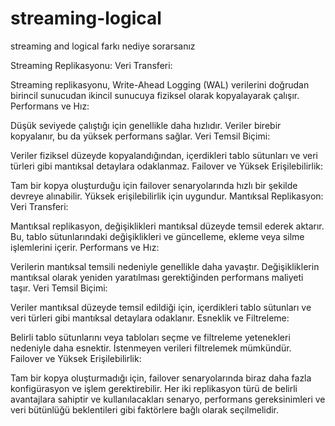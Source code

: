 # streaming-logical
streaming and logical farkı nediye sorarsanız


Streaming Replikasyonu:
Veri Transferi:

Streaming replikasyonu, Write-Ahead Logging (WAL) verilerini doğrudan birincil sunucudan ikincil sunucuya fiziksel olarak kopyalayarak çalışır.
Performans ve Hız:

Düşük seviyede çalıştığı için genellikle daha hızlıdır. Veriler birebir kopyalanır, bu da yüksek performans sağlar.
Veri Temsil Biçimi:

Veriler fiziksel düzeyde kopyalandığından, içerdikleri tablo sütunları ve veri türleri gibi mantıksal detaylara odaklanmaz.
Failover ve Yüksek Erişilebilirlik:

Tam bir kopya oluşturduğu için failover senaryolarında hızlı bir şekilde devreye alınabilir. Yüksek erişilebilirlik için uygundur.
Mantıksal Replikasyon:
Veri Transferi:

Mantıksal replikasyon, değişiklikleri mantıksal düzeyde temsil ederek aktarır. Bu, tablo sütunlarındaki değişiklikleri ve güncelleme, ekleme veya silme işlemlerini içerir.
Performans ve Hız:

Verilerin mantıksal temsili nedeniyle genellikle daha yavaştır. Değişikliklerin mantıksal olarak yeniden yaratılması gerektiğinden performans maliyeti taşır.
Veri Temsil Biçimi:

Veriler mantıksal düzeyde temsil edildiği için, içerdikleri tablo sütunları ve veri türleri gibi mantıksal detaylara odaklanır.
Esneklik ve Filtreleme:

Belirli tablo sütunlarını veya tabloları seçme ve filtreleme yetenekleri nedeniyle daha esnektir. İstenmeyen verileri filtrelemek mümkündür.
Failover ve Yüksek Erişilebilirlik:

Tam bir kopya oluşturmadığı için, failover senaryolarında biraz daha fazla konfigürasyon ve işlem gerektirebilir.
Her iki replikasyon türü de belirli avantajlara sahiptir ve kullanılacakları senaryo, performans gereksinimleri ve veri bütünlüğü beklentileri gibi faktörlere bağlı olarak seçilmelidir.




